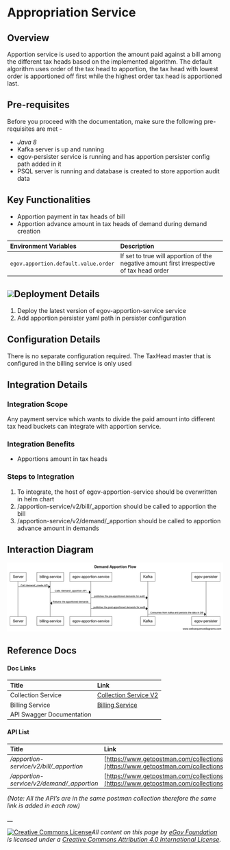 # Appropriation Service

## Overview

Apportion service is used to apportion the amount paid against a bill among the different tax heads based on the implemented algorithm. The default algorithm uses order of the tax head to apportion, the tax head with lowest order is apportioned off first while the highest order tax head is apportioned last.

## Pre-requisites

Before you proceed with the documentation, make sure the following pre-requisites are met -

* _Java 8_
* Kafka server is up and running
* egov-persister service is running and has apportion persister config path added in it
* PSQL server is running and database is created to store apportion audit data

## Key Functionalities

* Apportion payment in tax heads of bill
* Apportion advance amount in tax heads of demand during demand creation

| **Environment Variables** | **Description** |
| :--- | :--- |
| `egov.apportion.default.value.order` | If set to true will apportion of the negative amount first irrespective of tax head order |

## ![](blob:https://digit-discuss.atlassian.net/018f514c-9da6-4242-ac5b-bd91de04413d#media-blob-url=true&id=64163d40-059e-418c-955d-97bd506369af&collection=contentId-1656717351&contextId=1656717351&mimeType=image%2Fpng&name=Bill%20Apportion%20Flow%20.png&size=29437&width=1102&height=381)Deployment Details

1. Deploy the latest version of egov-apportion-service service
2. Add apportion persister yaml path in persister configuration

## Configuration Details

There is no separate configuration required. The TaxHead master that is configured in the billing service is only used

## Integration Details

### Integration Scope

Any payment service which wants to divide the paid amount into different tax head buckets can integrate with apportion service.

### Integration Benefits

* Apportions amount in tax heads

### Steps to Integration

1. To integrate, the host of egov-apportion-service should be overwritten in helm chart
2. /apportion-service/v2/bill/\_apportion should be called to apportion the bill
3. /apportion-service/v2/demand/\_apportion should be called to apportion advance amount in demands

## Interaction Diagram

![](../../../.gitbook/assets/demand-apportion-flow-.png)

## Reference Docs

#### Doc Links <a id="Doc-Links"></a>

| **Title** | **Link** |
| :--- | :--- |
| Collection Service | [Collection Service V2](https://digit-discuss.atlassian.net/wiki/spaces/DD/pages/1620574288/Collection+Service+V2) |
| Billing Service | [Billing Service](https://digit-discuss.atlassian.net/wiki/spaces/DD/pages/1620672528/Billing+Service) |
| API Swagger Documentation |  |

#### API List <a id="API-List"></a>

| Title | **Link** |
| :--- | :--- |
| _/apportion-service/v2/bill/\_apportion_ | [https://www.getpostman.com/collections/142983a40e95da157b45](https://www.getpostman.com/collections/142983a40e95da157b45) |
| _/apportion-service/v2/demand/\_apportion_ | [https://www.getpostman.com/collections/142983a40e95da157b45](https://www.getpostman.com/collections/142983a40e95da157b45) |

_\(Note: All the API’s are in the same postman collection therefore the same link is added in each row\)_

\_\_

[![Creative Commons License](https://i.creativecommons.org/l/by/4.0/80x15.png)_​_](http://creativecommons.org/licenses/by/4.0/)_All content on this page by_ [_eGov Foundation_](https://egov.org.in/) _is licensed under a_ [_Creative Commons Attribution 4.0 International License_](http://creativecommons.org/licenses/by/4.0/)_._

